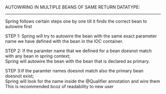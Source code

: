 AUTOWIRING IN MULTIPLE BEANS OF SAME RETURN DATATYPE:  
*****************************************************  
Spring follows certain steps one by one till it finds the correct bean to autowire first  

STEP 1: Spring will try to autowire the bean with the same exact parameter name we have defined with the bean in the IOC container.  

STEP 2: If the paramter name that we defined for a bean doesnot match with any bean in spring context;  
        Spring will autowire the bean with the bean that is declared as primary.  

STEP 3:If the paramter names doesnot match also the primary bean doesnot exist;  
       Spring will look for the name inside the @Qualifier annotation and wire them  
       This is recommended bcoz of readability to new user  
